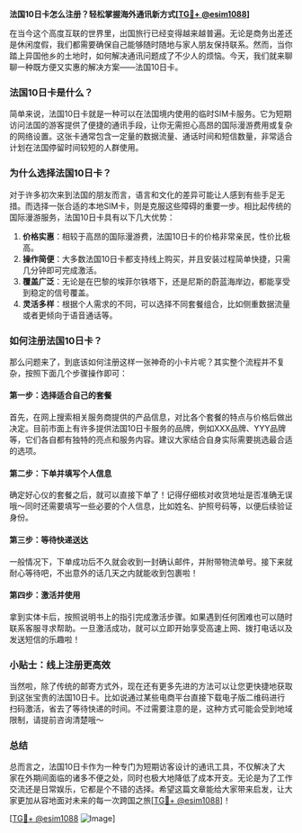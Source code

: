 **法国10日卡怎么注册？轻松掌握海外通讯新方式[[TG💪+ @esim1088](https://t.me/s/esim1088)]**

在当今这个高度互联的世界里，出国旅行已经变得越来越普遍。无论是商务出差还是休闲度假，我们都需要确保自己能够随时随地与家人朋友保持联系。然而，当你踏上异国他乡的土地时，如何解决通讯问题成了不少人的烦恼。今天，我们就来聊聊一种既方便又实惠的解决方案——法国10日卡。

### 法国10日卡是什么？

简单来说，法国10日卡就是一种可以在法国境内使用的临时SIM卡服务。它为短期访问法国的游客提供了便捷的通讯手段，让你无需担心高昂的国际漫游费用或复杂的网络设置。这张卡通常包含一定量的数据流量、通话时间和短信数量，非常适合计划在法国停留时间较短的人群使用。

### 为什么选择法国10日卡？

对于许多初次来到法国的朋友而言，语言和文化的差异可能让人感到有些手足无措。而选择一张合适的本地SIM卡，则是克服这些障碍的重要一步。相比起传统的国际漫游服务，法国10日卡具有以下几大优势：

1. **价格实惠**：相较于高昂的国际漫游费，法国10日卡的价格非常亲民，性价比极高。
2. **操作简便**：大多数法国10日卡都支持线上购买，并且安装过程简单快捷，只需几分钟即可完成激活。
3. **覆盖广泛**：无论是在巴黎的埃菲尔铁塔下，还是尼斯的蔚蓝海岸边，都能享受到稳定的信号覆盖。
4. **灵活多样**：根据个人需求的不同，可以选择不同套餐组合，比如侧重数据流量或者更倾向于语音通话等。

### 如何注册法国10日卡？

那么问题来了，到底该如何注册这样一张神奇的小卡片呢？其实整个流程并不复杂，按照下面几个步骤操作即可：

#### 第一步：选择适合自己的套餐
首先，在网上搜索相关服务商提供的产品信息，对比各个套餐的特点与价格后做出决定。目前市面上有许多提供法国10日卡服务的品牌，例如XXX品牌、YYY品牌等，它们各自都有独特的亮点和服务内容。建议大家结合自身实际需要挑选最合适的选项。

#### 第二步：下单并填写个人信息
确定好心仪的套餐之后，就可以直接下单了！记得仔细核对收货地址是否准确无误哦～同时还需要填写一些必要的个人信息，比如姓名、护照号码等，以便后续验证身份。

#### 第三步：等待快递送达
一般情况下，下单成功后不久就会收到一封确认邮件，并附带物流单号。接下来就耐心等待吧，不出意外的话几天之内就能收到包裹啦！

#### 第四步：激活并使用
拿到实体卡后，按照说明书上的指引完成激活步骤。如果遇到任何困难也可以随时联系客服寻求帮助。一旦激活成功，就可以立即开始享受高速上网、拨打电话以及发送短信的乐趣啦！

### 小贴士：线上注册更高效

当然啦，除了传统的邮寄方式外，现在还有更多先进的方法可以让您更快捷地获取到这张宝贵的法国10日卡。比如说通过某些电商平台直接下载电子版二维码进行扫码激活，省去了等待快递的时间。不过需要注意的是，这种方式可能会受到地域限制，请提前咨询清楚哦～

### 总结

总而言之，法国10日卡作为一种专门为短期访客设计的通讯工具，不仅解决了大家在外期间面临的诸多不便之处，同时也极大地降低了成本开支。无论是为了工作交流还是日常娱乐，它都是个不错的选择。希望这篇文章能给大家带来启发，让大家更加从容地面对未来的每一次跨国之旅[[TG💪+ @esim1088](https://t.me/s/esim1088)]！

[[TG💪+ @esim1088](https://t.me/s/esim1088) ![Image](https://i.postimg.cc/4NQfJmqS/Snipaste-2025-05-13-00-14-12.png)]